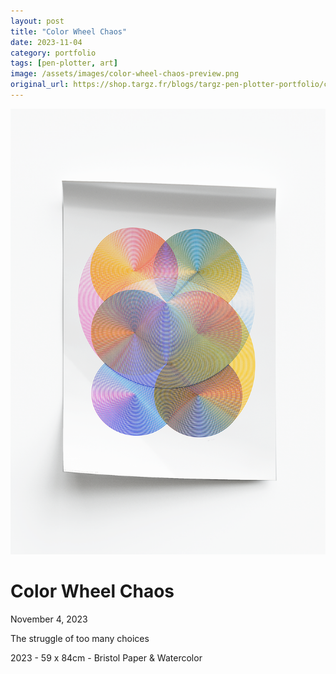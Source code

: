 ```yaml
---
layout: post
title: "Color Wheel Chaos"
date: 2023-11-04
category: portfolio
tags: [pen-plotter, art]
image: /assets/images/color-wheel-chaos-preview.png
original_url: https://shop.targz.fr/blogs/targz-pen-plotter-portfolio/color-wheel-chaos
---
```


![Color Wheel Chaos](/assets/images/color-wheel-chaos-02.png)

# Color Wheel Chaos
November 4, 2023

The struggle of too many choices

2023 - 59 x 84cm - Bristol Paper & Watercolor
